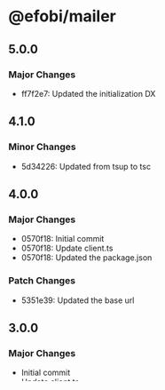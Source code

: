 # @efobi/mailer

## 5.0.0

### Major Changes

- ff7f2e7: Updated the initialization DX

## 4.1.0

### Minor Changes

- 5d34226: Updated from tsup to tsc

## 4.0.0

### Major Changes

- 0570f18: Initial commit
- 0570f18: Update client.ts
- 0570f18: Updated the package.json

### Patch Changes

- 5351e39: Updated the base url

## 3.0.0

### Major Changes

- Initial commit
- Update client.ts
- Updated the package.json

## 2.0.0

### Major Changes

- Initial commit
- Updated the package.json

## 1.0.0

### Major Changes

- Initial commit
